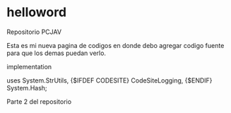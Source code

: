 # helloword
Repositorio PCJAV



Esta es mi nueva pagina de codigos en donde debo agregar codigo
fuente para que los demas puedan verlo.

implementation

uses System.StrUtils,
{$IFDEF CODESITE}
     CodeSiteLogging,
{$ENDIF}
     System.Hash;


Parte 2 del repositorio 
